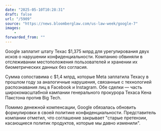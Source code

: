 ```yaml
---
date: "2025-05-10T10:28:31"
draft: false
url: "/5909"
source: "https://news.bloomberglaw.com/us-law-week/google-7"
images:
    -
forwarded_from: ""
---
```


Google заплатит штату Техас $1,375 млрд для урегулирования двух исков о нарушении конфиденциальности. Компанию обвиняли в отслеживании местоположения пользователей и хранении их биометрических данных без согласия.

Сумма сопоставима с $1,4 млрд, которые Meta заплатила Техасу в прошлом году за аналогичные нарушения, связанные с технологией распознавания лиц в Facebook и Instagram. Обе сделки — часть широкомасштабной кампании генерального прокурора Техаса Кена Пакстона против Big Tech.

Помимо денежной компенсации, Google обязалась обновить формулировки в своей политике конфиденциальности. Представитель компании отметил, что соглашение закрывает "старые претензии, касающиеся политик продуктов, которые мы давно изменили".
